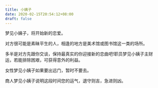 ```yaml
---
title: 小姨子
date: 2020-02-15T20:54:12+08:00
draft: false
---
```


梦见小姨子，将开始新的恋爱。

对方很可能是素昧平生的人，相逢的地方是美术馆或图书馆这一类的场所。

多半是对方先跟你交谈，保持最真实的你迎接新的恋曲吧!职员梦见小姨子主财运，若能排除困艰，可获得意外的利益。

女性梦见小姨子如果要出远门，暂时不要去。

商人梦见小姨子说明这段时间您的运气，退守则吉，急进则凶。

